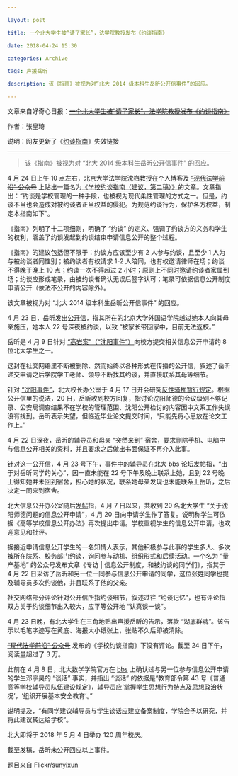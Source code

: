 ```yaml
---

layout: post

title: 一个北大学生被“请了家长”，法学院教授发布《约谈指南》

date: 2018-04-24 15:30

categories: Archive

tags: 声援岳昕

description: 该《指南》被视为对“北大 2014 级本科生岳昕公开信事件”的回应。

---
```


文章来自好奇心日报：~~[一个北大学生被“请了家长”，法学院教授发布《约谈指南》](https://www.qdaily.com/articles/52503.html)~~

作者：张皇琦

说明：网友更新了《[约谈指南](https://zine.la/article/1e02ef68471f11e8860b00163e0c1eb6)》失效链接

---

> 该《指南》被视为对 “北大 2014 级本科生岳昕公开信事件” 的回应。

4 月 24 日上午 10 点左右，北京大学法学院沈岿教授在个人博客及 ~~[“现代法学前沿” 公众号](https://mp.weixin.qq.com/s/4luS4b6bWuL9ecCB4qZrEg)~~ 上贴出一篇名为[《学校约谈指南（建议，第二稿）》](https://info-cn.github.io/Terminus/archive/2018/04/24/drunk-tea-advices.html)的文章。文章指出：“约谈是学校管理的一种手段，也被视为现代柔性管理的方式之一。但是，约谈不当也会造成对被约谈者正当权益的侵犯。为规范约谈行为，保护各方权益，制定本指南如下”。

《指南》列明了十二项细则，明确了 “约谈” 的定义、强调了约谈方的义务和学生的权利，涵盖了约谈发起到约谈结束申请信息公开的整个过程。

《指南》的建议包括但不限于：约谈方应该至少有 2 人参与约谈，且至少 1 人为与被约谈者同性别；被约谈者有权请求 1-2 人陪同，也有权邀请律师在场；约谈不得晚于晚上 10 点；约谈一次不得超过 2 小时；原则上不同时邀请约谈者家属到场；约谈应形成笔录，由被约谈者确认无误后签字认可；笔录可依据信息公开制度申请公开（依法不公开的内容除外）。

该文章被视为对 “北大 2014 级本科生岳昕公开信事件” 的回应。

4 月 23 日，岳昕发出[公开信](https://github.com/sikaozhe1997/Xin-Yue)，指其所在的北京大学外国语学院越过她本人向其母亲施压，她本人 22 号深夜被约谈，以致 “被家长带回家中，目前无法返校。”

岳昕是 4 月 9 日针对 [“高岩案”（“沈阳事件”）](http://wemedia.ifeng.com/55713394/wemedia.shtml)向校方提交相关信息公开申请的 8 位北大学生之一。

这封在社交网络里不断被删除、然而始终以各种形式在传播的公开信，叙述了岳昕递交申请之后学院学工老师、领导不断找其约谈，并直接联系其母等细节。

针对 [“沈阳事件”](http://wemedia.ifeng.com/55713394/wemedia.shtml)，北大校长办公室于 4 月 17 日开会研究[反性骚扰暂行规定](http://pkunews.pku.edu.cn/xwzh/2018-04/19/content_302114.htm)。根据公开信里的说法，20 日，岳昕收到校方回复，指讨论沈阳师德的会议级别不够记录、公安局调查结果不在学校的管理范围、沈阳公开检讨的内容因中文系工作失误没有找到。岳昕表示失望，但临近毕业论文提交时间，“只能先将心思放在论文工作上。”

4 月 22 日深夜，岳昕的辅导员和母亲 “突然来到” 宿舍，要求删除手机、电脑中与信息公开相关的资料，并且要求之后做出书面保证不再介入此事。

针对这一公开信，4 月 23 号下午，事件中的辅导员在北大 bbs 论坛[发帖](https://bbs.pku.edu.cn/v2/post-read.php?bid=64&threadid=16393718)指，“出于对岳昕同学的关心”，因一直未能在 22 号下午及晚上联系上她，且到 22 号晚上得知她并未回到宿舍，担心她的状况，联系她母亲发现也未能联系上岳昕，之后决定一同来到宿舍。

北大信息公开办公室随后[发帖](https://bbs.pku.edu.cn/v2/post-read.php?bid=438&threadid=16393988)指，4 月 7 日以来，共收到 20 名北大学生 “关于沈阳师德问题的信息公开申请”，4 月 20 日向申请学生作了答复。说明称学生可依据《高等学校信息公开办法》再次提出申请。学校重视学生的信息公开申请，也欢迎意见和批评。

据接近申请信息公开学生的一名知情人表示，其他积极参与此事的学生多人、多次被所在院系、校务部门约谈，询问参与动机、组织形式和后续活动。一个名为 “量产基地” 的公众号发布文章《专访 \| 信息公开制度，和被约谈的同学们》，指其于 4 月 22 日采访了岳昕和另一位一同参与信息公开申请的同学，这位张姓同学也提及辅导员多次约谈他，并且联系了他的父亲。

社交网络部分评论针对公开信所指约谈细节，叙述过往 “约谈记忆”，也有评论指双方关于约谈细节出入较大，应平等公开地 “认真谈一谈”。

4 月 23 日晚，有北大学生在三角地贴出声援岳昕的告示，落款 “湖底群魂”。该告示以毛笔字迹写在黄底、海报大小纸张上，张贴不久后即被清除。

~~[“现代法学前沿” 公众号](https://mp.weixin.qq.com/s/4luS4b6bWuL9ecCB4qZrEg)~~ 发布的《学校约谈指南》下没有评论。截至 24 日下午，阅读量超过了 3 万。

此前在 4 月 8 日，北大数学学院官方在 [bbs](https://bbs.pku.edu.cn/v2/post-read.php?bid=51&threadid=16379102) 上确认过与另一位参与信息公开申请的学生邓宇昊的 “谈话” 事实，并指出 “谈话” 的依据是“教育部令第 43 号《普通高等学校辅导员队伍建设规定》，辅导员应‘掌握学生思想行为特点及思想政治状况’，‘组织开展基本安全教育’。”

说明提及，“有同学建议辅导员与学生谈话应建立备案制度，学院会予以研究，并将此建议转达给学校”。

北大即将于 2018 年 5 月 4 日举办 120 周年校庆。

截至发稿，岳昕未公开回应以上事件。

题目来自 Flickr/[sunyixun](https://www.flickr.com/photos/sunyixun/7195649052/)
